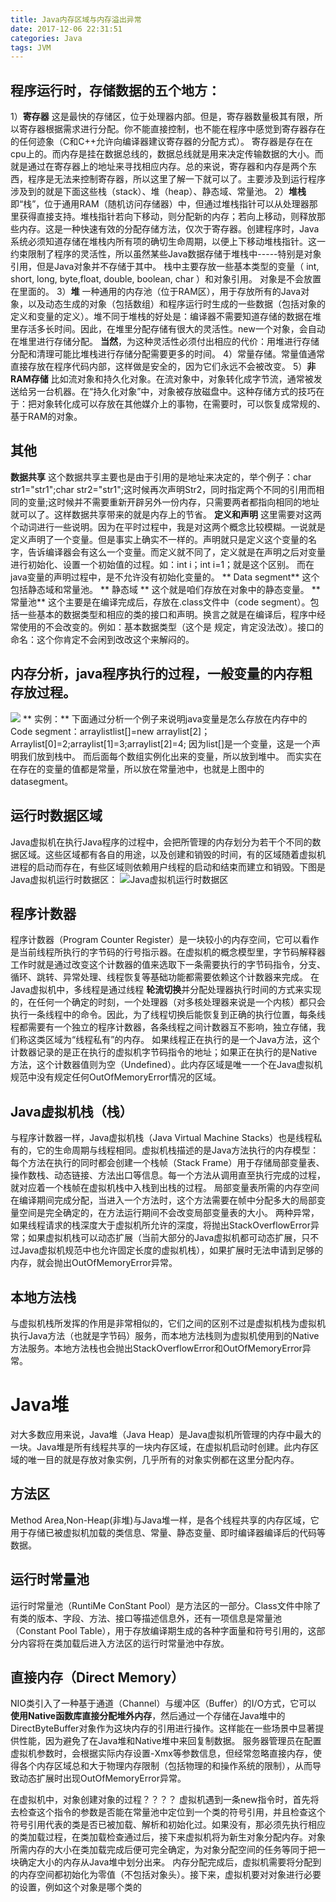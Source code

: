 ```yaml
---
title: Java内存区域与内存溢出异常
date: 2017-12-06 22:31:51
categories: Java
tags: JVM
---
```

## 程序运行时，存储数据的五个地方：
1）**寄存器** 这是最快的存储区，位于处理器内部。但是，寄存器数量极其有限，所以寄存器根据需求进行分配。你不能直接控制，也不能在程序中感觉到寄存器存在的任何迹象（C和C++允许向编译器建议寄存器的分配方式）。
寄存器是存在在cpu上的。而内存是挂在数据总线的，数据总线就是用来决定传输数据的大小。而就是通过在寄存器上的地址来寻找相应内存。总的来说，寄存器和内存是两个东西，程序是无法来控制寄存器，所以这里了解一下就可以了。主要涉及到运行程序涉及到的就是下面这些栈（stack）、堆（heap）、静态域、常量池。
2）**堆栈** 即“栈”，位于通用RAM（随机访问存储器）中，但通过堆栈指针可以从处理器那里获得直接支持。堆栈指针若向下移动，则分配新的内存；若向上移动，则释放那些内存。这是一种快速有效的分配存储方法，仅次于寄存器。创建程序时，Java系统必须知道存储在堆栈内所有项的确切生命周期，以便上下移动堆栈指针。这一约束限制了程序的灵活性，所以虽然某些Java数据存储于堆栈中-----特别是对象引用，但是Java对象并不存储于其中。
栈中主要存放一些基本类型的变量（ int, short, long, byte,float, double, boolean, char ）和对象引用。 对象是不会放置在里面的。
3）**堆**  一种通用的内存池（位于RAM区），用于存放所有的Java对象，以及动态生成的对象（包括数组）和程序运行时生成的一些数据（包括对象的定义和变量的定义）。堆不同于堆栈的好处是：编译器不需要知道存储的数据在堆里存活多长时间。因此，在堆里分配存储有很大的灵活性。new一个对象，会自动在堆里进行存储分配。 **当然**，为这种灵活性必须付出相应的代价：用堆进行存储分配和清理可能比堆栈进行存储分配需要更多的时间。
4）常量存储。常量值通常直接存放在程序代码内部，这样做是安全的，因为它们永远不会被改变。
5）**非RAM存储** 比如流对象和持久化对象。在流对象中，对象转化成字节流，通常被发送给另一台机器。在“持久化对象”中，对象被存放磁盘中。这种存储方式的技巧在于：把对象转化成可以存放在其他媒介上的事物，在需要时，可以恢复成常规的、基于RAM的对象。
## 其他
**数据共享** 这个数据共享主要也是由于引用的是地址来决定的，举个例子：char str1="str1";char str2="str1";这时候再次声明Str2，同时指定两个不同的引用而相同的变量;这时候并不需要重新开辟另外一份内存，只需要两者都指向相同的地址就可以了。这样数据共享带来的就是内存上的节省。
**定义和声明** 这里需要对这两个动词进行一些说明。因为在平时过程中，我是对这两个概念比较模糊。一说就是定义声明了一个变量。但是事实上确实不一样的。声明就只是定义这个变量的名字，告诉编译器会有这么一个变量。而定义就不同了，定义就是在声明之后对变量进行初始化、设置一个初始值的过程。如：int i；int i=1；就是这个区别。
而在java变量的声明过程中，是不允许没有初始化变量的。
** Data segment** 这个包括静态域和常量池。
** 静态域 ** 这个就是咱们存放在对象中的静态变量。
** 常量池** 这个主要是在编译完成后，存放在.class文件中（code segment）。包括一些基本的数据类型和相应的类的接口和声明。换言之就是在编译后，程序中经常使用的不会改变的。例如：基本数据类型（这个是
规定，肯定没法改）。接口的命名：这个你肯定不会闲到改改这个来解闷的。
## 内存分析，java程序执行的过程，一般变量的内存粗存放过程。
![](http://ou3xxg3hg.bkt.clouddn.com/Java内存分析.jpg)
** 实例：**
下面通过分析一个例子来说明java变量是怎么存放在内存中的
Code segment：arraylistlist[]=new arraylist[2]；
Arraylist[0]=2;arraylist[1]=3;arraylist[2]=4;
因为list[]是一个变量，这是一个声明我们放到栈中。
而后面每个数组实例化出来的变量，所以放到堆中。
而实实在在存在的变量的值都是常量，所以放在常量池中，也就是上图中的datasegment。
## 运行时数据区域
Java虚拟机在执行Java程序的过程中，会把所管理的内存划分为若干个不同的数据区域。这些区域都有各自的用途，以及创建和销毁的时间，有的区域随着虚拟机进程的启动而存在，有些区域则依赖用户线程的启动和结束而建立和销毁。下图是Java虚拟机运行时数据区：
![Java虚拟机运行时数据区](http://ou3xxg3hg.bkt.clouddn.com/Java虚拟机运行时数据区.png)
<!---more--->
## 程序计数器
程序计数器（Program Counter Register）是一块较小的内存空间，它可以看作是当前线程所执行的字节码的行号指示器。在虚拟机的概念模型里，字节码解释器工作时就是通过改变这个计数器的值来选取下一条需要执行的字节码指令，分支、循环、跳转、异常处理、线程恢复等基础功能都需要依赖这个计数器来完成。
在Java虚拟机中，多线程是通过线程 **轮流切换**并分配处理器执行时间的方式来实现的，在任何一个确定的时刻，一个处理器（对多核处理器来说是一个内核）都只会执行一条线程中的命令。因此，为了线程切换后能恢复到正确的执行位置，每条线程都需要有一个独立的程序计数器，各条线程之间计数器互不影响，独立存储，我们称这类区域为“线程私有”的内存。
如果线程正在执行的是一个Java方法，这个计数器记录的是正在执行的虚拟机字节码指令的地址；如果正在执行的是Native方法，这个计数器值则为空（Undefined）。此内存区域是唯一一个在Java虚拟机规范中没有规定任何OutOfMemoryError情况的区域。
## Java虚拟机栈（栈）
与程序计数器一样，Java虚拟机栈（Java Virtual Machine Stacks）也是线程私有的，它的生命周期与线程相同。虚拟机栈描述的是Java方法执行的内存模型：每个方法在执行的同时都会创建一个栈帧（Stack Frame）用于存储局部变量表、操作数栈、动态链接、方法出口等信息。每一个方法从调用直至执行完成的过程，就对应着一个栈帧在虚拟机栈中入栈到出栈的过程。
局部变量表所需的内存空间在编译期间完成分配，当进入一个方法时，这个方法需要在帧中分配多大的局部变量空间是完全确定的，在方法运行期间不会改变局部变量表的大小。
两种异常，如果线程请求的栈深度大于虚拟机所允许的深度，将抛出StackOverflowError异常；如果虚拟机栈可以动态扩展（当前大部分的Java虚拟机都可动态扩展，只不过Java虚拟机规范中也允许固定长度的虚拟机栈），如果扩展时无法申请到足够的内存，就会抛出OutOfMemoryError异常。
## 本地方法栈
与虚拟机栈所发挥的作用是非常相似的，它们之间的区别不过是虚拟机栈为虚拟机执行Java方法（也就是字节码）服务，而本地方法栈则为虚拟机使用到的Native方法服务。本地方法栈也会抛出StackOverflowError和OutOfMemoryError异常。
# Java堆
对大多数应用来说，Java堆（Java Heap）是Java虚拟机所管理的内存中最大的一块。Java堆是所有线程共享的一块内存区域，在虚拟机启动时创建。此内存区域的唯一目的就是存放对象实例，几乎所有的对象实例都在这里分配内存。
## 方法区
Method Area,Non-Heap(非堆)与Java堆一样，是各个线程共享的内存区域，它用于存储已被虚拟机加载的类信息、常量、静态变量、即时编译器编译后的代码等数据。
## 运行时常量池
运行时常量池（RuntiMe ConStant Pool）是方法区的一部分。Class文件中除了有类的版本、字段、方法、接口等描述信息外，还有一项信息是常量池（Constant Pool Table），用于存放编译期生成的各种字面量和符号引用的，这部分内容将在类加载后进入方法区的运行时常量池中存放。
## 直接内存（Direct Memory）
NIO类引入了一种基于通道（Channel）与缓冲区（Buffer）的I/O方式，它可以 **使用Native函数库直接分配堆外内存**，然后通过一个存储在Java堆中的DirectByteBuffer对象作为这块内存的引用进行操作。这样能在一些场景中显著提供性能，因为避免了在Java堆和Native堆中来回复制数据。
服务器管理员在配置虚拟机参数时，会根据实际内存设置-Xmx等参数信息，但经常忽略直接内存，使得各个内存区域总和大于物理内存限制（包括物理的和操作系统的限制），从而导致动态扩展时出现OutOfMemoryError异常。

在虚拟机中，对象创建对象的过程？？？？
虚拟机遇到一条new指令时，首先将去检查这个指令的参数是否能在常量池中定位到一个类的符号引用，并且检查这个符号引用代表的类是否已被加载、解析和初始化过。如果没有，那必须先执行相应的类加载过程，在类加载检查通过后，接下来虚拟机将为新生对象分配内存。对象所需内存的大小在类加载完成后便可完全确定，为对象分配空间的任务等同于把一块确定大小的内存从Java堆中划分出来。
内存分配完成后，虚拟机需要将分配到的内存空间都初始化为零值（不包括对象头）。接下来，虚拟机要对对象进行必要的设置，例如这个对象是哪个类的